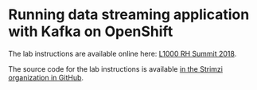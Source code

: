 # Running data streaming application with Kafka on OpenShift

The lab instructions are available online here: [L1000 RH Summit 2018](http://l1099-summit-lab.193b.starter-ca-central-1.openshiftapps.com).

The source code for the lab instructions is available [in the Strimzi organization in GitHub](https://github.com/strimzi/strimzi-lab/tree/master/rh-summit-2018).
